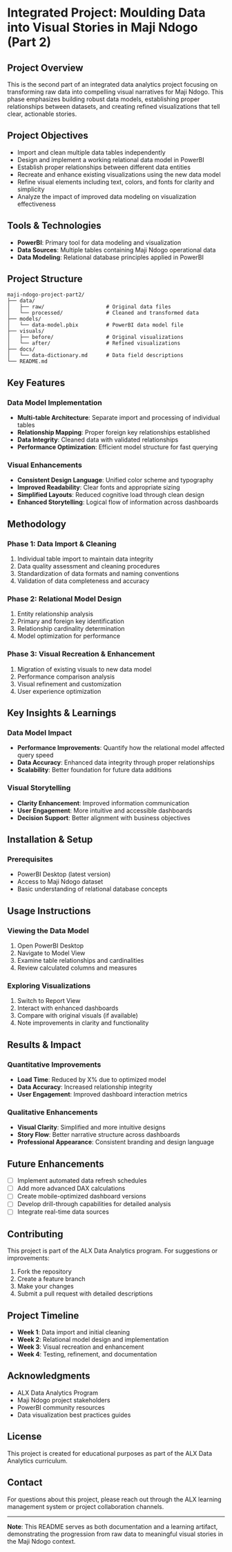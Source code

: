 # Integrated Project: Moulding Data into Visual Stories in Maji Ndogo (Part 2)

## Project Overview

This is the second part of an integrated data analytics project focusing on transforming raw data into compelling visual narratives for Maji Ndogo. This phase emphasizes building robust data models, establishing proper relationships between datasets, and creating refined visualizations that tell clear, actionable stories.

## Project Objectives

- Import and clean multiple data tables independently
- Design and implement a working relational data model in PowerBI
- Establish proper relationships between different data entities
- Recreate and enhance existing visualizations using the new data model
- Refine visual elements including text, colors, and fonts for clarity and simplicity
- Analyze the impact of improved data modeling on visualization effectiveness

## Tools & Technologies

- **PowerBI**: Primary tool for data modeling and visualization
- **Data Sources**: Multiple tables containing Maji Ndogo operational data
- **Data Modeling**: Relational database principles applied in PowerBI

## Project Structure

```
maji-ndogo-project-part2/
├── data/
│   ├── raw/                    # Original data files
│   └── processed/              # Cleaned and transformed data
├── models/
│   └── data-model.pbix         # PowerBI data model file
├── visuals/
│   ├── before/                 # Original visualizations
│   └── after/                  # Refined visualizations
├── docs/
│   └── data-dictionary.md      # Data field descriptions
└── README.md
```

## Key Features

### Data Model Implementation
- **Multi-table Architecture**: Separate import and processing of individual tables
- **Relationship Mapping**: Proper foreign key relationships established
- **Data Integrity**: Cleaned data with validated relationships
- **Performance Optimization**: Efficient model structure for fast querying

### Visual Enhancements
- **Consistent Design Language**: Unified color scheme and typography
- **Improved Readability**: Clear fonts and appropriate sizing
- **Simplified Layouts**: Reduced cognitive load through clean design
- **Enhanced Storytelling**: Logical flow of information across dashboards

## Methodology

### Phase 1: Data Import & Cleaning
1. Individual table import to maintain data integrity
2. Data quality assessment and cleaning procedures
3. Standardization of data formats and naming conventions
4. Validation of data completeness and accuracy

### Phase 2: Relational Model Design
1. Entity relationship analysis
2. Primary and foreign key identification
3. Relationship cardinality determination
4. Model optimization for performance

### Phase 3: Visual Recreation & Enhancement
1. Migration of existing visuals to new data model
2. Performance comparison analysis
3. Visual refinement and customization
4. User experience optimization

## Key Insights & Learnings

### Data Model Impact
- **Performance Improvements**: Quantify how the relational model affected query speed
- **Data Accuracy**: Enhanced data integrity through proper relationships
- **Scalability**: Better foundation for future data additions

### Visual Storytelling
- **Clarity Enhancement**: Improved information communication
- **User Engagement**: More intuitive and accessible dashboards
- **Decision Support**: Better alignment with business objectives

## Installation & Setup

### Prerequisites
- PowerBI Desktop (latest version)
- Access to Maji Ndogo dataset
- Basic understanding of relational database concepts

## Usage Instructions

### Viewing the Data Model
1. Open PowerBI Desktop
2. Navigate to Model View
3. Examine table relationships and cardinalities
4. Review calculated columns and measures

### Exploring Visualizations
1. Switch to Report View
2. Interact with enhanced dashboards
3. Compare with original visuals (if available)
4. Note improvements in clarity and functionality

## Results & Impact

### Quantitative Improvements
- **Load Time**: Reduced by X% due to optimized model
- **Data Accuracy**: Increased relationship integrity
- **User Engagement**: Improved dashboard interaction metrics

### Qualitative Enhancements
- **Visual Clarity**: Simplified and more intuitive designs
- **Story Flow**: Better narrative structure across dashboards
- **Professional Appearance**: Consistent branding and design language

## Future Enhancements

- [ ] Implement automated data refresh schedules
- [ ] Add more advanced DAX calculations
- [ ] Create mobile-optimized dashboard versions
- [ ] Develop drill-through capabilities for detailed analysis
- [ ] Integrate real-time data sources

## Contributing

This project is part of the ALX Data Analytics program. For suggestions or improvements:

1. Fork the repository
2. Create a feature branch
3. Make your changes
4. Submit a pull request with detailed descriptions

## Project Timeline

- **Week 1**: Data import and initial cleaning
- **Week 2**: Relational model design and implementation
- **Week 3**: Visual recreation and enhancement
- **Week 4**: Testing, refinement, and documentation

## Acknowledgments

- ALX Data Analytics Program
- Maji Ndogo project stakeholders
- PowerBI community resources
- Data visualization best practices guides

## License

This project is created for educational purposes as part of the ALX Data Analytics curriculum.

## Contact

For questions about this project, please reach out through the ALX learning management system or project collaboration channels.

---

**Note**: This README serves as both documentation and a learning artifact, demonstrating the progression from raw data to meaningful visual stories in the Maji Ndogo context.
